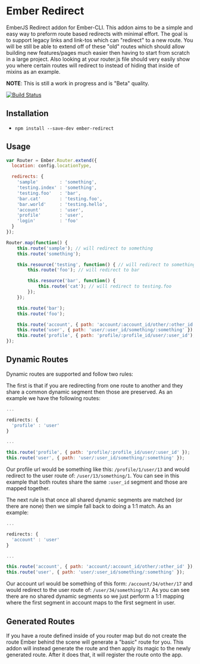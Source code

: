 # Ember Redirect

EmberJS Redirect addon for Ember-CLI. This addon aims to be a simple and easy way to preform route based redirects with minimal effort. The goal is to support legacy links and link-tos which can "redirect" to a new route. You will be still be able to extend off of these "old" routes which should allow building new features/pages much easier then having to start from scratch in a large project. Also looking at your router.js file should very easily show you where certain routes will redirect to instead of hiding that inside of mixins as an example.

**NOTE**: This is still a work in progress and is "Beta" quality.

[![Build Status](https://travis-ci.org/thoov/ember-redirect.svg?branch=master)](https://travis-ci.org/thoov/ember-redirect)

## Installation ##

* `npm install --save-dev ember-redirect`

## Usage ##

```js
var Router = Ember.Router.extend({
  location: config.locationType,

  redirects: {
    'sample'        : 'something',
    'testing.index' : 'something',
    'testing.foo'   : 'bar',
    'bar.cat'       : 'testing.foo',
    'bar.world'     : 'testing.hello',
    'account'       : 'user',
    'profile'       : 'user',
    'login'         : 'foo'
  }
});

Router.map(function() {
    this.route('sample'); // will redirect to something
    this.route('something');

    this.resource('testing', function() { // will redirect to something
        this.route('foo'); // will redirect to bar

        this.resource('bar', function() {
            this.route('cat'); // will redirect to testing.foo
        });
    });

    this.route('bar');
    this.route('foo');

    this.route('account', { path: 'account/:account_id/other/:other_id'); // will redirect to user
    this.route('user', { path: 'user/:user_id/something/:something' });
    this.route('profile', { path: 'profile/:profile_id/user/:user_id'); // will redirect to user
});
```

## Dynamic Routes ##

Dynamic routes are supported and follow two rules:

The first is that if you are redirecting from one route to another and they share a common
dynamic segment then those are preserved. As an example we have the following routes:

```js
...

redirects: {
  'profile' : 'user'
}

...

this.route('profile', { path: 'profile/:profile_id/user/:user_id' });
this.route('user', { path: 'user/:user_id/something/:something' });
```

Our profile url would be something like this: `/profile/1/user/13` and would redirect to
the user route of: `/user/13/something/1`. You can see in this example that both routes
share the same `:user_id` segment and those are mapped together.

The next rule is that once all shared dynamic segments are matched (or there are none) then
we simple fall back to doing a 1:1 match. As an example:

```js
...

redirects: {
  'account' : 'user'
}

...

this.route('account', { path: 'account/:account_id/other/:other_id' });
this.route('user', { path: 'user/:user_id/something/:something' });
```

Our account url would be something of this form: `/account/34/other/17` and would
redirect to the user route of: `/user/34/something/17`. As you can see there are no
shared dynamic segments so we just perform a 1:1 mapping where the first segment in account
maps to the first segment in user.

## Generated Routes ##

If you have a route defined inside of you router map but do not create the route Ember behind the scene will generate a "basic" route
for you. This addon will instead generate the route and then apply its magic to the newly generated route. After it does
that, it will register the route onto the app.
